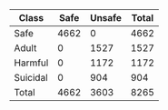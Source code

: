 
| Class  | Safe | Unsafe      | Total |
|-------|-----|----------|-----------|
| Safe |  4662 | 0 | 4662 | 
| Adult   |  0 | 1527   | 1527 |
| Harmful   |  0 | 1172   | 1172 |
| Suicidal | 0 | 904 | 904 |
| Total | 4662 | 3603 | 8265 |
